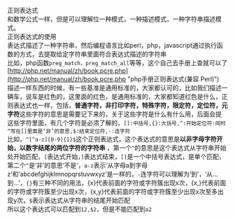 正则表达式  
和数学公式一样，但是可以理解位一种模式，一种描述模式，一种字符串描述模式。  
正则表达式的使用  
表达式描述了一种字符串，然后编程语言比如perl，php，javascript通过执行函数的方式，去提取给定字符串里面符合表达式描述的字符串  
比如，php函数`preg_match，preg_match_all`等等，这个自己去手册上查就可以了[http://php.net/manual/zh/book.pcre.php](http://php.net/manual/zh/book.pcre.php "php手册正则表达式(兼容 Perl)")  
描述一样东西的时候，有一些基准是通用标准的，大家都认可的，比如我们描述一辆车，说车是红色的，这里面的红色，是通用标准的，大家都知道红色是什么，正则表达式也一样，包括，**普通字符，非打印字符，特殊字符，限定符，定位符，元字符**这些字符的意思是需要记下来的，关于这些字符是什么有什么用，后面会提  
这些字符里面，有几个字符是必须了解的，`[]:中括号,{}:大括号,^:开始定位符:同时^写在[]里面是‘非’的意思,$:结束定位符,-:连字符`  
比如，`^[^a-z][0-9]{1}$`这个正则表达式，这个表达式的意思是**以非字母字符开始，以数字结尾的两位字符的字符串** ，第一个`^`的意思是这个表达式从字符串开始处开始匹配，`[`表达式开始，`]`表达式结束，`[]`是一个中括号表达式，是单个匹配，第二个`^`是‘非’的意思‘不是’，`a-z`表示‘从字母a到字母z’和‘abcdefghijklmnopqrstuvwxyz’是一样的，`-`连字符可以理解为‘到’，‘从...到...’，`{}`有三种不同的用法，{x}代表前面的字符或字符簇出现x次，{x,}代表前面的字符或字符簇至少出现x次，{x,y}代表前面的字符或字符簇至少出现x次至多出现y次，`$`表示表达式从字符串的结尾开始匹配  
所以这个表达式可以匹配到`12,$2`，但是不能匹配到`a2`  
